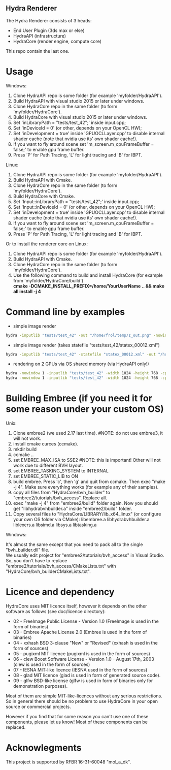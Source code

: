 ## Hydra Renderer

The Hydra Renderer consists of 3 heads:

- End User Plugin (3ds max or else)
- HydraAPI (infrastructure)
- HydraCore (render engine, compute core)

This repo contain the last one.

# Usage

Windows:
1. Clone HydraAPI repo is some folder (for example 'myfolder/HydraAPI'). 
2. Build HydraAPI with visual studio 2015 or later under windows.
3. Clone HydraCore repo in the same folder (to form 'myfolder/HydraCore').
4. Build HydraCore with visual studio 2015 or later under windows.
5. Set 'inLibraryPath = "tests/test_42";' inside input.cpp; 
6. Set 'inDeviceId = 0' (or other, depends on your OpenCL HW);
7. Set 'inDevelopment = true' inside 'GPUOCLLayer.cpp' to disable internal shader cache (note that nvidia use its' own shader cache!). 
8. If you want to fly around scene set 'm_screen.m_cpuFrameBuffer = false;' to enable gpu frame buffer.
9. Press 'P' for Path Tracing, 'L' for light tracing and 'B' for IBPT.

Linux:
1. Clone HydraAPI repo is some folder (for example 'myfolder/HydraAPI'). 
2. Build HydraAPI with Cmake.
3. Clone HydraCore repo in the same folder (to form 'myfolder/HydraCore').
4. Build HydraCore with Cmake.
5. Set 'Input::inLibraryPath = "tests/test_42";' inside input.cpp; 
6. Set 'Input::inDeviceId    = 0' (or other, depends on your OpenCL HW); 
7. Set 'inDevelopment = true' inside 'GPUOCLLayer.cpp' to disable internal shader cache (note that nvidia use its' own shader cache!).
8. If you want to fly around scene set 'm_screen.m_cpuFrameBuffer = false;' to enable gpu frame buffer.
9. Press 'P' for Path Tracing, 'L' for light tracing and 'B' for IBPT.

Or to install the renderer core on Linux:
1. Clone HydraAPI repo is some folder (for example 'myfolder/HydraAPI'). 
2. Build HydraAPI with Cmake.
3. Clone HydraCore repo in the same folder (to form 'myfolder/HydraCore').
4. Use the following command to build and install HydraCore (for example from 'myfolder/HydraCore/build')   
**cmake -DCMAKE_INSTALL_PREFIX=/home/YourUserName .. && make all install -j 4**

# Command line by examples

* simple image render
```bash
hydra -inputlib "tests/test_42" -out "/home/frol/temp/z_out.png" -nowindow 1 
```

* simple image render (takes statefile "tests/test_42/statex_00012.xml")
```bash
hydra -inputlib "tests/test_42" -statefile "statex_00012.xml" -out "/home/frol/temp/z_out.png" -nowindow 1 
```

* rendering on 2 GPUs via OS shared memory (via HydraAPI only!)
```bash
hydra -nowindow 1 -inputlib "tests/test_42" -width 1024 -height 768 -cpu_fb 0 -sharedimage hydraimage_1533639330288 -cl_device_id 0
hydra -nowindow 1 -inputlib "tests/test_42" -width 1024 -height 768 -cpu_fb 0 -sharedimage hydraimage_1533639330288 -cl_device_id 1
```

# Building Embree (if you need it for some reason under your custom OS)

Unix:

1. Clone embree2 (we used 2.17 last time). #NOTE: do not use embree3, it will not work.
2. install cmake curces (ccmake).
3. mkdir build
4. ccmake ..
5. set EMBREE_MAX_ISA to SSE2 #NOTE: this is important! Other will not work due to different BVH layout.
6. set EMBREE_TASKING_SYSTEM to INTERNAL
7. set EMBREE_STATIC_LIB to ON
8. build embree. Press 'c', then 'g' and quit from ccmake. Then exec "make -j 4".
   Make sure everything works (for example any of their samples). 
9. copy all files from "HydraCore/bvh_builder" to "embree2/tutorials/bvh_access". Replace all.
10. exec "make -j 4" from "embree2/build" folder again.
    Now you should get "libhydrabvhbuilder.a" inside "embree2/build" folder.
11. Copy several files to "HydraCore/LIBRARY/lib_x64_linux" (or configure your own OS folder via CMake):
    libembree.a
    libhydrabvhbuilder.a
    liblexers.a
    libsimd.a
    libsys.a
    libtasking.a

Windows:

It's almost the same except that you need to pack all to the single "bvh_builder.dll" file. \
We usually edit project for "embree2/tutorials/bvh_access" in Visual Studio. \
So, you don't have to replace "embree2/tutorials/bvh_access/CMakeLists.txt" with "HydraCore/bvh_builderCMakeLists.txt".

# Licence and dependency

HydraCore uses MIT licence itself, however it depends on the other software as follows (see doc/licence directory):

* 02 - FreeImage Public License - Version 1.0 (FreeImage is used in the form of binaries)
* 03 - Embree Apache License 2.0 (Embree is used in the form of binaries)
* 04 - xxhash BSD 3-clause "New" or "Revised" (xxhash is used in the form of sources)
* 05 - pugixml MIT licence (pugixml is used in the form of sources)
* 06 - clew Boost Software License - Version 1.0 - August 17th, 2003 (clew is used in the form of sources)
* 07 - IESNA MIT-like licence (IESNA used in the form of sources)
* 08 - glad MIT licence (glad is used in form of generated source code).
* 09 - glfw BSD-like license (glfw is used in form of binaries only for demonstration purposes).

Most of them are simple MIT-like-licences without any serious restrictions. 
So in general there should be no problem to use HydraCore in your open source or commercial projects. 

However if you find that for some reason you can't use one of these components, please let us know!
Most of these components can be replaced.

# Acknowlegments
This project is supported by RFBR 16-31-60048 "mol_a_dk".
